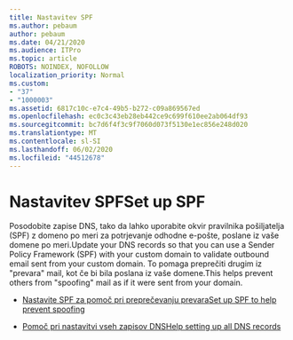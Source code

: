```yaml
---
title: Nastavitev SPF
ms.author: pebaum
author: pebaum
ms.date: 04/21/2020
ms.audience: ITPro
ms.topic: article
ROBOTS: NOINDEX, NOFOLLOW
localization_priority: Normal
ms.custom:
- "37"
- "1000003"
ms.assetid: 6817c10c-e7c4-49b5-b272-c09a869567ed
ms.openlocfilehash: ec0c3c43eb28eb442ce9c699f610ee2ab064df93
ms.sourcegitcommit: bc7d6f4f3c9f7060d073f5130e1ec856e248d020
ms.translationtype: MT
ms.contentlocale: sl-SI
ms.lasthandoff: 06/02/2020
ms.locfileid: "44512678"
---
```

# <a name="set-up-spf"></a><span data-ttu-id="b67c2-102">Nastavitev SPF</span><span class="sxs-lookup"><span data-stu-id="b67c2-102">Set up SPF</span></span>

<span data-ttu-id="b67c2-103">Posodobite zapise DNS, tako da lahko uporabite okvir pravilnika pošiljatelja (SPF) z domeno po meri za potrjevanje odhodne e-pošte, poslane iz vaše domene po meri.</span><span class="sxs-lookup"><span data-stu-id="b67c2-103">Update your DNS records so that you can use a Sender Policy Framework (SPF) with your custom domain to validate outbound email sent from your custom domain.</span></span> <span data-ttu-id="b67c2-104">To pomaga preprečiti drugim iz "prevara" mail, kot če bi bila poslana iz vaše domene.</span><span class="sxs-lookup"><span data-stu-id="b67c2-104">This helps prevent others from "spoofing" mail as if it were sent from your domain.</span></span>
  
- [<span data-ttu-id="b67c2-105">Nastavite SPF za pomoč pri preprečevanju prevara</span><span class="sxs-lookup"><span data-stu-id="b67c2-105">Set up SPF to help prevent spoofing</span></span>](https://docs.microsoft.com/microsoft-365/security/office-365-security/set-up-spf-in-office-365-to-help-prevent-spoofing)

- [<span data-ttu-id="b67c2-106">Pomoč pri nastavitvi vseh zapisov DNS</span><span class="sxs-lookup"><span data-stu-id="b67c2-106">Help setting up all DNS records</span></span>](https://docs.microsoft.com/microsoft-365/admin/get-help-with-domains/create-dns-records-at-any-dns-hosting-provider)
